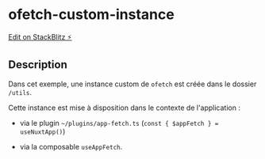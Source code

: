 # ofetch-custom-instance

[Edit on StackBlitz ⚡️](https://stackblitz.com/edit/nuxt-starter-2zvcxt)

## Description

Dans cet exemple, une instance custom de `ofetch` est créée dans le dossier `/utils`.

Cette instance est mise à disposition dans le contexte de l'application :

- via le plugin `~/plugins/app-fetch.ts` (`const { $appFetch } = useNuxtApp()`)

- via la composable `useAppFetch`.
